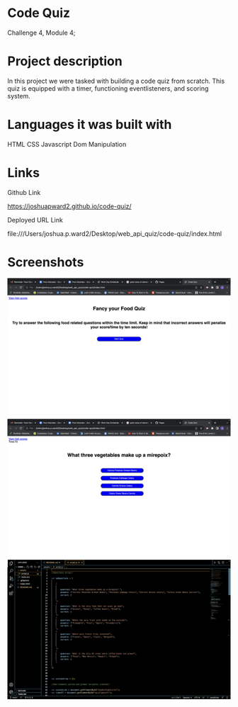 # Code Quiz

Challenge 4, Module 4;

# Project description

In this project we were tasked with building a code quiz from scratch. This quiz is equipped with a timer, functioning eventlisteners, and scoring system. 


# Languages it was built with

HTML
CSS
Javascript
Dom Manipulation

 # Links

 Github Link

 https://joshuapward2.github.io/code-quiz/

 Deployed URL Link

 file:///Users/joshua.p.ward2/Desktop/web_api_quiz/code-quiz/index.html

 # Screenshots


 ![](images/Screen%20Shot%202022-07-19%20at%203.15.21%20PM.png)
 ![](images/Screen%20Shot%202022-07-19%20at%203.15.33%20PM.png)
 ![](images/Screen%20Shot%202022-07-19%20at%203.16.04%20PM.png)

